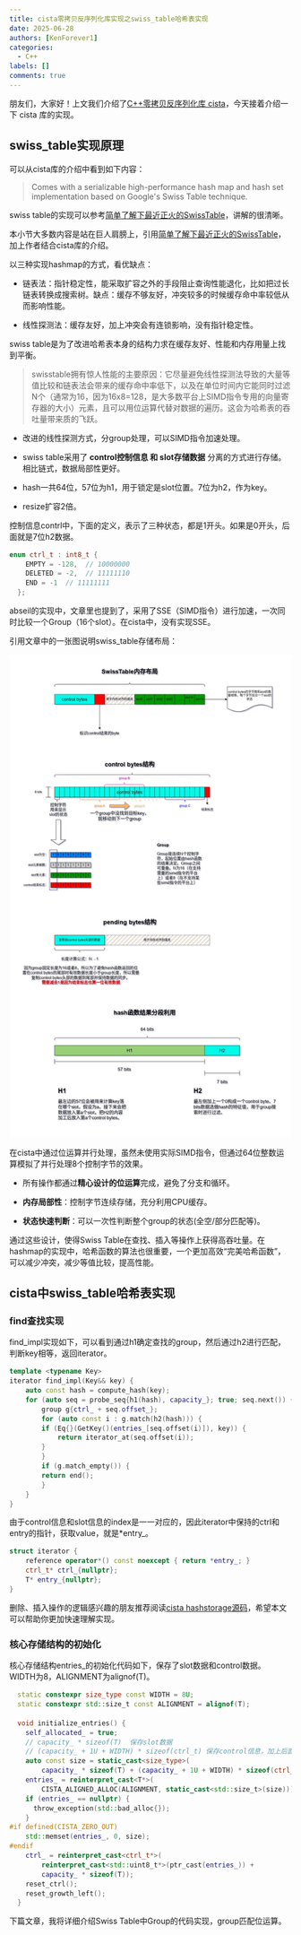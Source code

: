 ```yaml
---
title: cista零拷贝反序列化库实现之swiss_table哈希表实现
date: 2025-06-28
authors: [KenForever1]
categories: 
  - C++
labels: []
comments: true
---
```


朋友们，大家好！上文我们介绍了[C++零拷贝反序列化库 cista](https://mp.weixin.qq.com/s/KENr2Q4HoU9R75L-l95uoQ)，今天接着介绍一下 cista 库的实现。

## swiss_table实现原理

可以从cista库的介绍中看到如下内容：

> Comes with a serializable high-performance hash map and hash set implementation based on Google's Swiss Table technique.

swiss table的实现可以参考[简单了解下最近正火的SwissTable](https://www.cnblogs.com/apocelipes/p/17562468.html)，讲解的很清晰。

本小节大多数内容是站在巨人肩膀上，引用[简单了解下最近正火的SwissTable](https://www.cnblogs.com/apocelipes/p/17562468.html)，加上作者结合cista库的介绍。

以三种实现hashmap的方式，看优缺点：

+ 链表法：指针稳定性，能采取扩容之外的手段阻止查询性能退化，比如把过长链表转换成搜索树。缺点：缓存不够友好，冲突较多的时候缓存命中率较低从而影响性能。

+ 线性探测法：缓存友好，加上冲突会有连锁影响，没有指针稳定性。

<!-- more -->

swiss table是为了改进哈希表本身的结构力求在缓存友好、性能和内存用量上找到平衡。

> swisstable拥有惊人性能的主要原因：它尽量避免线性探测法导致的大量等值比较和链表法会带来的缓存命中率低下，以及在单位时间内它能同时过滤N个（通常为16，因为16x8=128，是大多数平台上SIMD指令专用的向量寄存器的大小）元素，且可以用位运算代替对数据的遍历。这会为哈希表的吞吐量带来质的飞跃。

+ 改进的线性探测方式，分group处理，可以SIMD指令加速处理。

+ swiss table采用了 **control控制信息 和 slot存储数据** 分离的方式进行存储。相比链式，数据局部性更好。

+ hash一共64位，57位为h1，用于锁定是slot位置。7位为h2，作为key。

+ resize扩容2倍。

控制信息contrl中，下面的定义，表示了三种状态，都是1开头。如果是0开头，后面就是7位h2数据。

```c++
enum ctrl_t : int8_t {
    EMPTY = -128,  // 10000000
    DELETED = -2,  // 11111110
    END = -1  // 11111111
  };
```

abseil的实现中，文章里也提到了，采用了SSE（SIMD指令）进行加速，一次同时比较一个Group（16个slot）。在cista中，没有实现SSE。

引用文章中的一张图说明swiss_table存储布局：

![](https://raw.githubusercontent.com/KenForever1/CDN/main/swiss_table.jpg)

在cista中通过位运算并行处理，虽然未使用实际SIMD指令，但通过64位整数运算模拟了并行处理8个控制字节的效果。
+ 所有操作都通过**精心设计的位运算**完成，避免了分支和循环。

+ **内存局部性**：控制字节连续存储，充分利用CPU缓存。

+ **状态快速判断**：可以一次性判断整个group的状态(全空/部分匹配等)。

通过这些设计，使得Swiss Table在查找、插入等操作上获得高吞吐量。在hashmap的实现中，哈希函数的算法也很重要，一个更加高效“完美哈希函数”，可以减少冲突，减少等值比较，提高性能。

## cista中swiss_table哈希表实现

### find查找实现

find_impl实现如下，可以看到通过h1确定查找的group，然后通过h2进行匹配，判断key相等，返回iterator。
```c++
template <typename Key>
iterator find_impl(Key&& key) {
    auto const hash = compute_hash(key);
    for (auto seq = probe_seq{h1(hash), capacity_}; true; seq.next()) {
        group g{ctrl_ + seq.offset_};
        for (auto const i : g.match(h2(hash))) {
        if (Eq{}(GetKey()(entries_[seq.offset(i)]), key)) {
            return iterator_at(seq.offset(i));
        }
        }
        if (g.match_empty()) {
        return end();
        }
    }   
}
```
由于control信息和slot信息的index是一一对应的，因此iterator中保持的ctrl和entry的指针，获取value，就是*entry_。
```c++
struct iterator {
    reference operator*() const noexcept { return *entry_; }
    ctrl_t* ctrl_{nullptr};
    T* entry_{nullptr};
}
```

删除、插入操作的逻辑感兴趣的朋友推荐阅读[cista hashstorage源码](https://github.com/felixguendling/cista/blob/master/include/cista/containers/hash_storage.h)，希望本文可以帮助你更加快速理解实现。

### 核心存储结构的初始化

核心存储结构entries_的初始化代码如下，保存了slot数据和control数据。WIDTH为8，ALIGNMENT为alignof(T)。

```c++
  static constexpr size_type const WIDTH = 8U;
  static constexpr std::size_t const ALIGNMENT = alignof(T);

  void initialize_entries() {
    self_allocated_ = true;
    // capacity_ * sizeof(T)  保存slot数据
    // (capacity_ + 1U + WIDTH) * sizeof(ctrl_t) 保存control信息，加上后面的padding对齐
    auto const size = static_cast<size_type>(
        capacity_ * sizeof(T) + (capacity_ + 1U + WIDTH) * sizeof(ctrl_t));
    entries_ = reinterpret_cast<T*>(
        CISTA_ALIGNED_ALLOC(ALIGNMENT, static_cast<std::size_t>(size)));
    if (entries_ == nullptr) {
      throw_exception(std::bad_alloc{});
    }
#if defined(CISTA_ZERO_OUT)
    std::memset(entries_, 0, size);
#endif
    ctrl_ = reinterpret_cast<ctrl_t*>(
        reinterpret_cast<std::uint8_t*>(ptr_cast(entries_)) +
        capacity_ * sizeof(T));
    reset_ctrl();
    reset_growth_left();
  }
```

下篇文章，我将详细介绍Swiss Table中Group的代码实现，group匹配位运算。